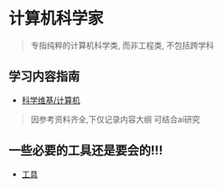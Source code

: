 # 计算机科学家

> 专指纯粹的计算机科学类, 而非工程类, 不包括跨学科

## 学习内容指南

* [科学维基/计算机](https://4chan-science.fandom.com/wiki/Computer_Science_and_Engineering)

> 因参考资料齐全,下仅记录内容大纲
> 可结合ai研究

## 一些必要的工具还是要会的!!!

- [工具](tools.md)